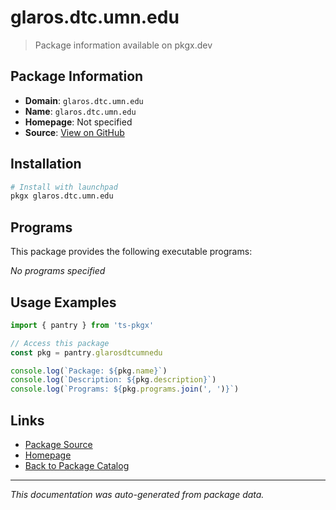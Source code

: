 # glaros.dtc.umn.edu

> Package information available on pkgx.dev

## Package Information

- **Domain**: `glaros.dtc.umn.edu`
- **Name**: `glaros.dtc.umn.edu`
- **Homepage**: Not specified
- **Source**: [View on GitHub](https://github.com/pkgxdev/pantry/tree/main/projects/glaros.dtc.umn.edu/package.yml)

## Installation

```bash
# Install with launchpad
pkgx glaros.dtc.umn.edu
```

## Programs

This package provides the following executable programs:

*No programs specified*

## Usage Examples

```typescript
import { pantry } from 'ts-pkgx'

// Access this package
const pkg = pantry.glarosdtcumnedu

console.log(`Package: ${pkg.name}`)
console.log(`Description: ${pkg.description}`)
console.log(`Programs: ${pkg.programs.join(', ')}`)
```

## Links

- [Package Source](https://github.com/pkgxdev/pantry/tree/main/projects/glaros.dtc.umn.edu/package.yml)
- [Homepage](#)
- [Back to Package Catalog](../package-catalog.md)

---

*This documentation was auto-generated from package data.*
